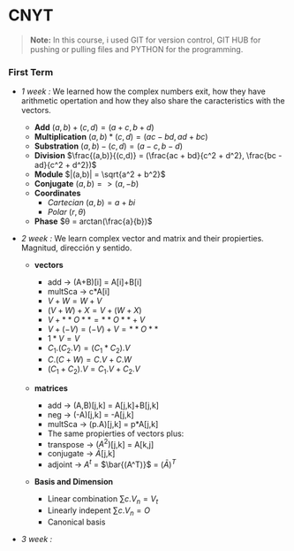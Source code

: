 # CNYT

> **Note:** In this course, i used GIT for version control, GIT HUB for pushing or pulling files and PYTHON for the programming.

### First Term

* *1 week :*
We learned how the complex numbers exit, how they have arithmetic opertation and how they also share the caracteristics with the vectors.

    - **Add**
        $(a,b) + (c,d) = (a+c,b+d)$
    - **Multiplication**
        $(a,b) * (c,d) = (ac - bd, ad + bc)$
    - **Substration**
        $(a,b) - (c,d) = (a - c, b - d)$
    - **Division**
        $\frac{(a,b)}{(c,d)} = (\frac{ac + bd}{c^2 + d^2}, \frac{bc - ad}{c^2 + d^2})$
    - **Module**
        $|(a,b)| = \sqrt{a^2 + b^2}$
    - **Conjugate**
        $(a,b) => (a,-b)$
    - **Coordinates**
        - *Cartecian*
        $(a,b) = a + bi$
        - *Polar*
        $(r,θ)$
    - **Phase**
        $θ = arctan(\frac{a}{b})$

* *2 week :*
We learn complex vector and matrix and their propierties. Magnitud, dirección y sentido.
    - **vectors**
        - add $\rightarrow$ (A+B)[i] = A[i]+B[i]
        - multSca $\rightarrow$ c*A[i]
        - $V+W = W+V$
        - $(V+W)+X = V+(W+X)$
        - $V+**O** = **O**+V$
        - $V+(-V) = (-V)+V = **O**$
        - $1*V = V$
        - $C_1.(C_2.V) = (C_1*C_2).V$
        - $C.(C+W) = C.V + C.W$
        - $(C_1+C_2).V = C_1.V + C_2.V$

    - **matrices**
        - add $\rightarrow$ (A,B)[j,k] = A[j,k]+B[j,k]
        - neg $\rightarrow$ (-A)[j,k] = -A[j,k]
        - multSca $\rightarrow$ (p.A)[j,k] = p*A[j,k]
        - The same propierties of vectors plus:
        - transpose $\rightarrow$ $(A^2)$[j,k] = A[k,j]
        - conjugate $\rightarrow$ $\bar{A}$[j,k]
        - adjoint $\rightarrow$ $A^t$ = $\bar{(A^T)}$ = $(\bar{A})^T$

    - **Basis and Dimension**
        - Linear combination $\sum{c.V_n} = V_t$
        - Linearly indepent $\sum{c.V_n} = O$
        - Canonical basis 

* *3 week :*
